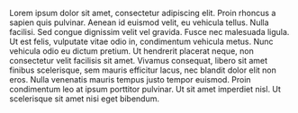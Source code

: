 Lorem ipsum dolor sit amet, consectetur adipiscing elit. Proin rhoncus a sapien quis pulvinar. Aenean id euismod velit, eu vehicula tellus. Nulla facilisi. Sed congue dignissim velit vel gravida. Fusce nec malesuada ligula. Ut est felis, vulputate vitae odio in, condimentum vehicula metus. Nunc vehicula odio eu dictum pretium. Ut hendrerit placerat neque, non consectetur velit facilisis sit amet. Vivamus consequat, libero sit amet finibus scelerisque, sem mauris efficitur lacus, nec blandit dolor elit non eros. Nulla venenatis mauris tempus justo tempor euismod. Proin condimentum leo at ipsum porttitor pulvinar. Ut sit amet imperdiet nisl. Ut scelerisque sit amet nisi eget bibendum.
